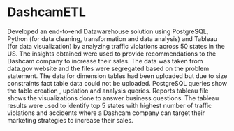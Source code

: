 # DashcamETL
Developed an end-to-end Datawarehouse solution using PostgreSQL, Python (for data cleaning, transformation and data analysis) and Tableau (for data visualization) by analyzing traffic violations across 50 states in the US. The insights obtained were used to provide recommendations to the Dashcam company to increase their sales. The data was taken from data.gov website and the files were segregated based on the problem statement. The data for dimension tables had been uploaded but due to size constraints fact table data could not be uploaded. PostgreSQL queries show the table creation , updation and analysis queries. Reports tableau file shows the visualizations done to answer business questions. The tableau results were used to identify top 5 states with highest number of traffic violations and accidents where a Dashcam company can target their marketing strategies to increase their sales.
